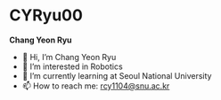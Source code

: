 # CYRyu00

**Chang Yeon Ryu**

- 👋 Hi, I’m Chang Yeon Ryu
- 👀 I’m interested in Robotics
- 🌱 I’m currently learning at Seoul National University
- 📫 How to reach me: [rcy1104@snu.ac.kr](mailto:rcy1104@snu.ac.kr)
